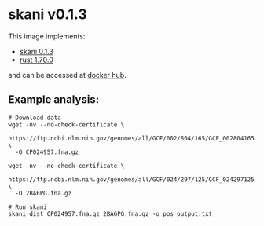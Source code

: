 # skani v0.1.3

This image implements:
- [skani 0.1.3](https://github.com/bluenote-1577/skani)
- [rust 1.70.0](https://github.com/rust-lang/rust)

and can be accessed at [docker hub](https://hub.docker.com/u/gregorysprenger).

## Example analysis:

```
# Download data
wget -nv --no-check-certificate \
  https://ftp.ncbi.nlm.nih.gov/genomes/all/GCF/002/804/165/GCF_002804165.1_ASM280416v1/GCF_002804165.1_ASM280416v1_genomic.fna.gz \
  -O CP024957.fna.gz

wget -nv --no-check-certificate \
  https://ftp.ncbi.nlm.nih.gov/genomes/all/GCF/024/297/125/GCF_024297125.1_ASM2429712v1/GCF_024297125.1_ASM2429712v1_genomic.fna.gz \
  -O 2BA6PG.fna.gz

# Run skani
skani dist CP024957.fna.gz 2BA6PG.fna.gz -o pos_output.txt
```